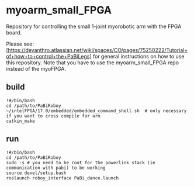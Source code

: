 # myoarm_small_FPGA
Repository for controlling the small 1-joint myorobotic arm with the FPGA board. 



Please see: [https://devanthro.atlassian.net/wiki/spaces/CO/pages/75250222/Tutorial+of+how+to+control+the+PaBiLegs] for general instructions on how to use this repository. Note that you have to use the myoarm_small_FPGA repo instead of the myoFPGA. 

## build
```
!#/bin/bash
cd /path/to/PaBiRoboy
~/intelFPGA/17.0/embedded/embedded_command_shell.sh  # only necessary if you want to cross compile for arm
catkin_make
```

## run
```
!#/bin/bash
cd /path/to/PaBiRoboy
sudo -s # you need to be root for the powerlink stack (ie communication with pabi) to be working
source devel/setup.bash
roslaunch roboy_interface PaBi_dance.launch
```
